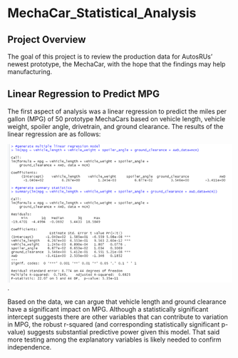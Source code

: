 # MechaCar_Statistical_Analysis

## Project Overview
The goal of this project is to review the production data for AutosRUs’ newest prototype, the MechaCar, with the hope that the findings may help manufacturing.

## Linear Regression to Predict MPG

The first aspect of analysis was a linear regression to predict the miles per gallon (MPG) of 50 prototype MechaCars based on vehicle length, vehicle weight, spoiler angle, drivetrain, and ground clearance. The results of the linear regression are as follows:

![Linear_Regression_to_Predict_MPG](/Linear_Regression_to_Predict_MPG.png).

Based on the data, we can argue that vehicle length and ground clearance have a significant impact on MPG. Although a statistically significant intercept suggests there are other variables that can contribute to variation in MPG, the robust r-squared (and corresponding statistically significant p-value) suggests substantial predictive power given this model. That said more testing among the explanatory variables is likely needed to confirm independence. 
